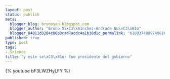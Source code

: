 ```yaml
--- 
layout: post
status: publish
meta: 
  blogger_blog: brunosan.blogspot.com
  blogger_author: "Bruno S\xC3\xA1nchez-Andrade Nu\xC3\xB1o"
  blogger_84811d3284c06b3cad7acdc4a1b30d1c_permalink: "6180374889749616071"
published: true
type: post
tags: 
- Science
title: "y este se\xC3\xB1or fue presidente del gobierno"
---
```


{% youtube bF3LWZHyLFY %}
